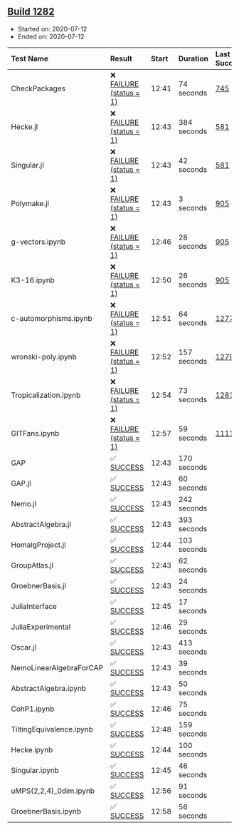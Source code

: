 ## [Build 1282](https://oscarci.mathematik.uni-kl.de/job/oscar-julia-1.4/1282/)

* Started on: 2020-07-12
* Ended on: 2020-07-12

| Test Name    | Result | Start | Duration | Last Success | First Failure |
|:-------------|:-------|:------|:---------|:-------------|:--------------|
| CheckPackages | ❌ [FAILURE (status = 1)](https://oscarci.mathematik.uni-kl.de/job/oscar-julia-1.4/1282/artifact/logs/build-1282/CheckPackages.log) | 12:41 | 74 seconds | [745](https://oscarci.mathematik.uni-kl.de/job/oscar-julia-1.4/745/) | [746](https://oscarci.mathematik.uni-kl.de/job/oscar-julia-1.4/746/) |
| Hecke.jl | ❌ [FAILURE (status = 1)](https://oscarci.mathematik.uni-kl.de/job/oscar-julia-1.4/1282/artifact/logs/build-1282/Hecke.jl.log) | 12:43 | 384 seconds | [581](https://oscarci.mathematik.uni-kl.de/job/oscar-julia-1.4/581/) | [582](https://oscarci.mathematik.uni-kl.de/job/oscar-julia-1.4/582/) |
| Singular.jl | ❌ [FAILURE (status = 1)](https://oscarci.mathematik.uni-kl.de/job/oscar-julia-1.4/1282/artifact/logs/build-1282/Singular.jl.log) | 12:43 | 42 seconds | [581](https://oscarci.mathematik.uni-kl.de/job/oscar-julia-1.4/581/) | [582](https://oscarci.mathematik.uni-kl.de/job/oscar-julia-1.4/582/) |
| Polymake.jl | ❌ [FAILURE (status = 1)](https://oscarci.mathematik.uni-kl.de/job/oscar-julia-1.4/1282/artifact/logs/build-1282/Polymake.jl.log) | 12:43 | 3 seconds | [905](https://oscarci.mathematik.uni-kl.de/job/oscar-julia-1.4/905/) | [907](https://oscarci.mathematik.uni-kl.de/job/oscar-julia-1.4/907/) |
| g-vectors.ipynb | ❌ [FAILURE (status = 1)](https://oscarci.mathematik.uni-kl.de/job/oscar-julia-1.4/1282/artifact/logs/build-1282/g-vectors.ipynb.log) | 12:46 | 28 seconds | [905](https://oscarci.mathematik.uni-kl.de/job/oscar-julia-1.4/905/) | [907](https://oscarci.mathematik.uni-kl.de/job/oscar-julia-1.4/907/) |
| K3-16.ipynb | ❌ [FAILURE (status = 1)](https://oscarci.mathematik.uni-kl.de/job/oscar-julia-1.4/1282/artifact/logs/build-1282/K3-16.ipynb.log) | 12:50 | 26 seconds | [905](https://oscarci.mathematik.uni-kl.de/job/oscar-julia-1.4/905/) | [907](https://oscarci.mathematik.uni-kl.de/job/oscar-julia-1.4/907/) |
| c-automorphisms.ipynb | ❌ [FAILURE (status = 1)](https://oscarci.mathematik.uni-kl.de/job/oscar-julia-1.4/1282/artifact/logs/build-1282/c-automorphisms.ipynb.log) | 12:51 | 64 seconds | [1277](https://oscarci.mathematik.uni-kl.de/job/oscar-julia-1.4/1277/) | [1278](https://oscarci.mathematik.uni-kl.de/job/oscar-julia-1.4/1278/) |
| wronski-poly.ipynb | ❌ [FAILURE (status = 1)](https://oscarci.mathematik.uni-kl.de/job/oscar-julia-1.4/1282/artifact/logs/build-1282/wronski-poly.ipynb.log) | 12:52 | 157 seconds | [1279](https://oscarci.mathematik.uni-kl.de/job/oscar-julia-1.4/1279/) | [1280](https://oscarci.mathematik.uni-kl.de/job/oscar-julia-1.4/1280/) |
| Tropicalization.ipynb | ❌ [FAILURE (status = 1)](https://oscarci.mathematik.uni-kl.de/job/oscar-julia-1.4/1282/artifact/logs/build-1282/Tropicalization.ipynb.log) | 12:54 | 73 seconds | [1281](https://oscarci.mathematik.uni-kl.de/job/oscar-julia-1.4/1281/) | [1282](https://oscarci.mathematik.uni-kl.de/job/oscar-julia-1.4/1282/) |
| GITFans.ipynb | ❌ [FAILURE (status = 1)](https://oscarci.mathematik.uni-kl.de/job/oscar-julia-1.4/1282/artifact/logs/build-1282/GITFans.ipynb.log) | 12:57 | 59 seconds | [1111](https://oscarci.mathematik.uni-kl.de/job/oscar-julia-1.4/1111/) | [1112](https://oscarci.mathematik.uni-kl.de/job/oscar-julia-1.4/1112/) |
| GAP | ✅ [SUCCESS](https://oscarci.mathematik.uni-kl.de/job/oscar-julia-1.4/1282/artifact/logs/build-1282/GAP.log) | 12:43 | 170 seconds |  |  |
| GAP.jl | ✅ [SUCCESS](https://oscarci.mathematik.uni-kl.de/job/oscar-julia-1.4/1282/artifact/logs/build-1282/GAP.jl.log) | 12:43 | 60 seconds |  |  |
| Nemo.jl | ✅ [SUCCESS](https://oscarci.mathematik.uni-kl.de/job/oscar-julia-1.4/1282/artifact/logs/build-1282/Nemo.jl.log) | 12:43 | 242 seconds |  |  |
| AbstractAlgebra.jl | ✅ [SUCCESS](https://oscarci.mathematik.uni-kl.de/job/oscar-julia-1.4/1282/artifact/logs/build-1282/AbstractAlgebra.jl.log) | 12:43 | 393 seconds |  |  |
| HomalgProject.jl | ✅ [SUCCESS](https://oscarci.mathematik.uni-kl.de/job/oscar-julia-1.4/1282/artifact/logs/build-1282/HomalgProject.jl.log) | 12:44 | 103 seconds |  |  |
| GroupAtlas.jl | ✅ [SUCCESS](https://oscarci.mathematik.uni-kl.de/job/oscar-julia-1.4/1282/artifact/logs/build-1282/GroupAtlas.jl.log) | 12:43 | 62 seconds |  |  |
| GroebnerBasis.jl | ✅ [SUCCESS](https://oscarci.mathematik.uni-kl.de/job/oscar-julia-1.4/1282/artifact/logs/build-1282/GroebnerBasis.jl.log) | 12:43 | 24 seconds |  |  |
| JuliaInterface | ✅ [SUCCESS](https://oscarci.mathematik.uni-kl.de/job/oscar-julia-1.4/1282/artifact/logs/build-1282/JuliaInterface.log) | 12:45 | 17 seconds |  |  |
| JuliaExperimental | ✅ [SUCCESS](https://oscarci.mathematik.uni-kl.de/job/oscar-julia-1.4/1282/artifact/logs/build-1282/JuliaExperimental.log) | 12:46 | 29 seconds |  |  |
| Oscar.jl | ✅ [SUCCESS](https://oscarci.mathematik.uni-kl.de/job/oscar-julia-1.4/1282/artifact/logs/build-1282/Oscar.jl.log) | 12:43 | 413 seconds |  |  |
| NemoLinearAlgebraForCAP | ✅ [SUCCESS](https://oscarci.mathematik.uni-kl.de/job/oscar-julia-1.4/1282/artifact/logs/build-1282/NemoLinearAlgebraForCAP.log) | 12:43 | 39 seconds |  |  |
| AbstractAlgebra.ipynb | ✅ [SUCCESS](https://oscarci.mathematik.uni-kl.de/job/oscar-julia-1.4/1282/artifact/logs/build-1282/AbstractAlgebra.ipynb.log) | 12:43 | 50 seconds |  |  |
| CohP1.ipynb | ✅ [SUCCESS](https://oscarci.mathematik.uni-kl.de/job/oscar-julia-1.4/1282/artifact/logs/build-1282/CohP1.ipynb.log) | 12:46 | 75 seconds |  |  |
| TiltingEquivalence.ipynb | ✅ [SUCCESS](https://oscarci.mathematik.uni-kl.de/job/oscar-julia-1.4/1282/artifact/logs/build-1282/TiltingEquivalence.ipynb.log) | 12:48 | 159 seconds |  |  |
| Hecke.ipynb | ✅ [SUCCESS](https://oscarci.mathematik.uni-kl.de/job/oscar-julia-1.4/1282/artifact/logs/build-1282/Hecke.ipynb.log) | 12:44 | 100 seconds |  |  |
| Singular.ipynb | ✅ [SUCCESS](https://oscarci.mathematik.uni-kl.de/job/oscar-julia-1.4/1282/artifact/logs/build-1282/Singular.ipynb.log) | 12:45 | 46 seconds |  |  |
| uMPS(2,2,4)_0dim.ipynb | ✅ [SUCCESS](https://oscarci.mathematik.uni-kl.de/job/oscar-julia-1.4/1282/artifact/logs/build-1282/uMPS-2-2-4-_0dim.ipynb.log) | 12:56 | 91 seconds |  |  |
| GroebnerBasis.ipynb | ✅ [SUCCESS](https://oscarci.mathematik.uni-kl.de/job/oscar-julia-1.4/1282/artifact/logs/build-1282/GroebnerBasis.ipynb.log) | 12:58 | 56 seconds |  |  |
